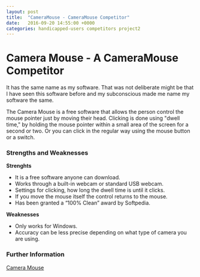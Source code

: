 ```yaml
---
layout: post
title:  "CameraMouse - CameraMouse Competitor"
date:   2016-09-20 14:55:00 +0000
categories: handicapped-users competitors project2
---
```


# Camera Mouse -  A CameraMouse Competitor 

It has the same name as my software. That was not deliberate might be that I have seen this software before and my subconscious made me name my software the same.

The Camera Mouse is a free software that allows the person control the mouse pointer just by moving their head. Clicking is done using "dwell time," by holding the mouse pointer within a small area of the screen for a second or two. Or you can click in the regular way using the mouse button or a switch.

### Strengths and Weaknesses

**Strenghts**


- It is a free software anyone can download.
- Works through a built-in webcam or standard USB webcam.
- Settings for clicking, how long the dwell time is until it clicks.
- If you move the mouse itself the control returns to the mouse.
- Has been granted a “100% Clean” award by Softpedia.



**Weaknesses**


- Only works for Windows.
- Accuracy can be less precise depending on what type of camera you are using.



### Further Information

[Camera Mouse](http://www.cameramouse.org/)


